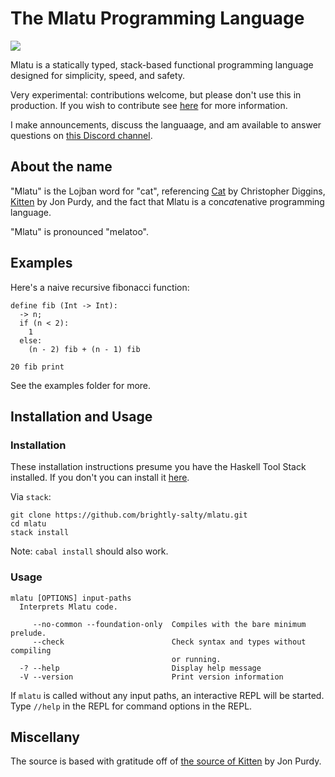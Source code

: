 # The Mlatu Programming Language

[![](https://tokei.rs/b1/github/brightly-salty/mlatu)](https://github.com/XAMPPRocky/tokei)

Mlatu is a statically typed, stack-based functional programming language designed for simplicity, speed, and safety. 

Very experimental: contributions welcome, but please don't use this in production. If you wish to contribute see [here](/CONTRIBUTING.md) for more information.

I make announcements, discuss the languaage, and am available to answer questions on [this Discord channel](https://discord.gg/qNQV6nnAZj).

## About the name

"Mlatu" is the Lojban word for "cat", referencing [Cat][Cat GitHub] by Christopher Diggins, [Kitten][Kitten Site] by Jon Purdy, and the fact that Mlatu is a con*cat*enative programming language.

"Mlatu" is pronounced "melatoo".

## Examples

Here's a naive recursive fibonacci function:

```
define fib (Int -> Int):
  -> n;
  if (n < 2):
    1
  else:
    (n - 2) fib + (n - 1) fib

20 fib print
```
See the examples folder for more.

## Installation and Usage

### Installation

These installation instructions presume you have the Haskell Tool Stack installed. If you don't you can install it [here][Stack Installation].

Via `stack`:

```
git clone https://github.com/brightly-salty/mlatu.git
cd mlatu
stack install
```

Note: `cabal install` should also work.

### Usage

```
mlatu [OPTIONS] input-paths
  Interprets Mlatu code.

     --no-common --foundation-only  Compiles with the bare minimum prelude.
     --check                        Check syntax and types without compiling
                                    or running.
  -? --help                         Display help message
  -V --version                      Print version information
```

If `mlatu` is called without any input paths, an interactive REPL will be started. Type `//help` in the REPL for command options in the REPL.

## Miscellany

The source is based with gratitude off of [the source of Kitten][Kitten GitHub] by Jon Purdy.

[Kitten GitHub]: https://github.com/evincarofautumn/kitten

[Kitten Site]: https://kittenlang.org/

[Cat GitHub]: https://github.com/cdiggins/cat-language

[Stack Installation]: https://docs.haskellstack.org/en/stable/install_and_upgrade/
